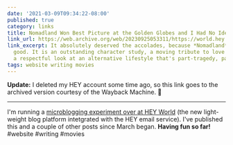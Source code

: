 ```yaml
---
date: '2021-03-09T09:34:22-08:00'
published: true
category: links
title: Nomadland Won Best Picture at the Golden Globes and I Had No Idea
link_url: https://web.archive.org/web/20230925053311/https://world.hey.com/jaredwhite/nomadland-won-best-picture-at-the-golden-globes-and-i-had-no-idea-1900ccda
link_excerpt: It absolutely deserved the accolades, because *Nomadland* is very, very
  good. It is an outstanding character study, a moving tribute to love and loss, and
  a respectful look at an alternative lifestyle that's part-tragedy, part-refuge.
tags: website writing movies
---
```


**Update:** I deleted my HEY account some time ago, so this link goes to the archived version courtesy of the Wayback Machine. 🙌

----

I'm running a [microblogging experiment over at HEY World](https://world.hey.com/jaredwhite) (the new light-weight blog platform intetgrated with the HEY email service). I've published this and a couple of other posts since March began. **Having fun so far!** #website #writing #movies